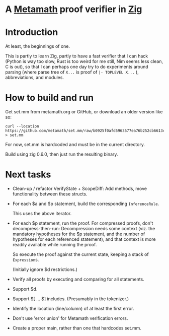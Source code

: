 # A [Metamath](http://metamath.org) proof verifier in [Zig](https://ziglang.org/)

# Introduction

At least, the beginnings of one.

This is partly to learn Zig,
partly to have a fast verifier that I can hack
(Python is way too slow, Rust is too weird for me still, Nim seems less clean, C is out),
so that I can perhaps one day try to do experiments around
parsing (where parse tree of ` X... ` is proof of ` |- TOPLEVEL X... ` ),
abbreviations,
and modules.

# How to build and run

Get set.mm from metamath.org or GitHub, or download an older version like so:
```
curl --location https://github.com/metamath/set.mm/raw/b0925f0afd5963577ea76b252cb6613c885b393d/set.mm > set.mm
```

For now, set.mm is hardcoded and must be in the current directory.

Build using zig 0.6.0, then just run the resulting binary.

# Next tasks

- Clean-up / refactor VerifyState + ScopeDiff:
  Add methods, move functionality between these structs.

- For each $a and $p statement, build the corresponding `InferenceRule`.

  This uses the above iterator.

- For each $p statement, run the proof.
  For compressed proofs, don't decompress-then-run:
  Decompression needs some context
  (viz. the mandatory hypotheses for the $p statement,
  and the number of hypotheses for each referenced statement),
  and that context is more readily available while running the proof.

  So execute the proof against the current state,
  keeping a stack of `Expression`s.

  (Initially ignore $d restrictions.)

- Verify all proofs by executing and comparing for all statements.

- Support $d.

- Support $[ ... $] includes.  (Presumably in the tokenizer.)

- Identify the location (line/column) of at least the first error.

- Don't use 'error union' for Metamath verification errors.

- Create a proper main, rather than one that hardcodes set.mm.
